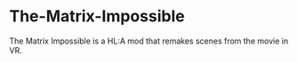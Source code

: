 # The-Matrix-Impossible
The Matrix Impossible is a HL:A mod that remakes scenes from the movie in VR.  
